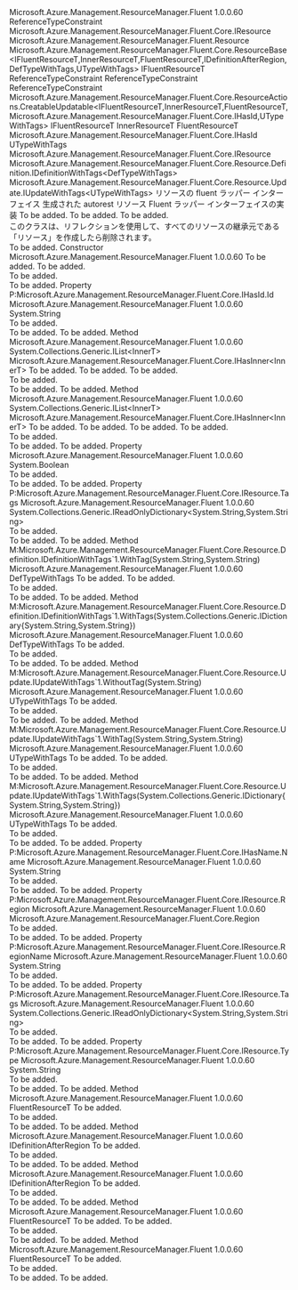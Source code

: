 <Type Name="ResourceBase&lt;IFluentResourceT,InnerResourceT,FluentResourceT,IDefinitionAfterRegion,DefTypeWithTags,UTypeWithTags&gt;" FullName="Microsoft.Azure.Management.ResourceManager.Fluent.Core.ResourceBase&lt;IFluentResourceT,InnerResourceT,FluentResourceT,IDefinitionAfterRegion,DefTypeWithTags,UTypeWithTags&gt;">
  <TypeSignature Language="C#" Value="public abstract class ResourceBase&lt;IFluentResourceT,InnerResourceT,FluentResourceT,IDefinitionAfterRegion,DefTypeWithTags,UTypeWithTags&gt; : Microsoft.Azure.Management.ResourceManager.Fluent.Core.ResourceActions.CreatableUpdatable&lt;IFluentResourceT,InnerResourceT,FluentResourceT,Microsoft.Azure.Management.ResourceManager.Fluent.Core.IHasId,UTypeWithTags&gt;, Microsoft.Azure.Management.ResourceManager.Fluent.Core.IResource, Microsoft.Azure.Management.ResourceManager.Fluent.Core.Resource.Definition.IDefinitionWithTags&lt;DefTypeWithTags&gt;, Microsoft.Azure.Management.ResourceManager.Fluent.Core.Resource.Update.IUpdateWithTags&lt;UTypeWithTags&gt; where IFluentResourceT : class, IResource where InnerResourceT : Resource where FluentResourceT : ResourceBase&lt;IFluentResourceT,InnerResourceT,FluentResourceT,IDefinitionAfterRegion,DefTypeWithTags,UTypeWithTags&gt;, IFluentResourceT where IDefinitionAfterRegion : class where DefTypeWithTags : class where UTypeWithTags : class" />
  <TypeSignature Language="ILAsm" Value=".class public auto ansi abstract beforefieldinit ResourceBase`6&lt;class (class Microsoft.Azure.Management.ResourceManager.Fluent.Core.IResource) IFluentResourceT, (class Microsoft.Azure.Management.ResourceManager.Fluent.Resource) InnerResourceT, (class Microsoft.Azure.Management.ResourceManager.Fluent.Core.ResourceBase`6&lt;!IFluentResourceT, !InnerResourceT, !FluentResourceT, !IDefinitionAfterRegion, !DefTypeWithTags, !UTypeWithTags&gt;, !IFluentResourceT) FluentResourceT, class IDefinitionAfterRegion, class DefTypeWithTags, class UTypeWithTags&gt; extends Microsoft.Azure.Management.ResourceManager.Fluent.Core.ResourceActions.CreatableUpdatable`5&lt;!IFluentResourceT, !InnerResourceT, !FluentResourceT, class Microsoft.Azure.Management.ResourceManager.Fluent.Core.IHasId, !UTypeWithTags&gt; implements class Microsoft.Azure.Management.ResourceManager.Fluent.Core.IHasId, class Microsoft.Azure.Management.ResourceManager.Fluent.Core.IHasName, class Microsoft.Azure.Management.ResourceManager.Fluent.Core.IResource, class Microsoft.Azure.Management.ResourceManager.Fluent.Core.Resource.Definition.IDefinitionWithTags`1&lt;!DefTypeWithTags&gt;, class Microsoft.Azure.Management.ResourceManager.Fluent.Core.Resource.Update.IUpdateWithTags`1&lt;!UTypeWithTags&gt;, class Microsoft.Azure.Management.ResourceManager.Fluent.Core.ResourceActions.IIndexable" />
  <TypeSignature Language="DocId" Value="T:Microsoft.Azure.Management.ResourceManager.Fluent.Core.ResourceBase`6" />
  <TypeSignature Language="VB.NET" Value="Public MustInherit Class ResourceBase(Of IFluentResourceT, InnerResourceT, FluentResourceT, IDefinitionAfterRegion, DefTypeWithTags, UTypeWithTags)&#xA;Inherits CreatableUpdatable(Of IFluentResourceT, InnerResourceT, FluentResourceT, IHasId, UTypeWithTags)&#xA;Implements IDefinitionWithTags(Of DefTypeWithTags), IResource, IUpdateWithTags(Of UTypeWithTags)" />
  <TypeSignature Language="F#" Value="type ResourceBase&lt;'IFluentResourceT, 'InnerResourceT, 'FluentResourceT, 'IDefinitionAfterRegion, 'DefTypeWithTags, 'UTypeWithTags (requires 'IFluentResourceT : null and 'IFluentResourceT :&gt; IResource and 'InnerResourceT :&gt; Resource and 'FluentResourceT :&gt; ResourceBase&lt;'IFluentResourceT, 'InnerResourceT, 'FluentResourceT, 'IDefinitionAfterRegion, 'DefTypeWithTags, 'UTypeWithTags&gt; and 'FluentResourceT :&gt; 'IFluentResourceT and 'IDefinitionAfterRegion : null and 'DefTypeWithTags : null and 'UTypeWithTags : null)&gt; = class&#xA;    inherit CreatableUpdatable&lt;'IFluentResourceT, 'InnerResourceT, 'FluentResourceT, IHasId, 'UTypeWithTags (requires 'IFluentResourceT : null and 'IFluentResourceT :&gt; IResource and 'InnerResourceT :&gt; Resource and 'FluentResourceT :&gt; ResourceBase&lt;'IFluentResourceT, 'InnerResourceT, 'FluentResourceT, 'IDefinitionAfterRegion, 'DefTypeWithTags, 'UTypeWithTags&gt; and 'FluentResourceT :&gt; 'IFluentResourceT and 'UTypeWithTags : null)&gt;&#xA;    interface IResource&#xA;    interface IIndexable&#xA;    interface IHasId&#xA;    interface IHasName&#xA;    interface IDefinitionWithTags&lt;'DefTypeWithTags (requires 'DefTypeWithTags : null)&gt;&#xA;    interface IUpdateWithTags&lt;'UTypeWithTags (requires 'UTypeWithTags : null)&gt;" />
  <AssemblyInfo>
    <AssemblyName>Microsoft.Azure.Management.ResourceManager.Fluent</AssemblyName>
    <AssemblyVersion>1.0.0.60</AssemblyVersion>
  </AssemblyInfo>
  <TypeParameters>
    <TypeParameter Name="IFluentResourceT">
      <Constraints>
        <ParameterAttribute>ReferenceTypeConstraint</ParameterAttribute>
        <InterfaceName>Microsoft.Azure.Management.ResourceManager.Fluent.Core.IResource</InterfaceName>
      </Constraints>
    </TypeParameter>
    <TypeParameter Name="InnerResourceT">
      <Constraints>
        <BaseTypeName>Microsoft.Azure.Management.ResourceManager.Fluent.Resource</BaseTypeName>
      </Constraints>
    </TypeParameter>
    <TypeParameter Name="FluentResourceT">
      <Constraints>
        <BaseTypeName>Microsoft.Azure.Management.ResourceManager.Fluent.Core.ResourceBase&lt;IFluentResourceT,InnerResourceT,FluentResourceT,IDefinitionAfterRegion,DefTypeWithTags,UTypeWithTags&gt;</BaseTypeName>
        <BaseTypeName>IFluentResourceT</BaseTypeName>
      </Constraints>
    </TypeParameter>
    <TypeParameter Name="IDefinitionAfterRegion">
      <Constraints>
        <ParameterAttribute>ReferenceTypeConstraint</ParameterAttribute>
      </Constraints>
    </TypeParameter>
    <TypeParameter Name="DefTypeWithTags">
      <Constraints>
        <ParameterAttribute>ReferenceTypeConstraint</ParameterAttribute>
      </Constraints>
    </TypeParameter>
    <TypeParameter Name="UTypeWithTags">
      <Constraints>
        <ParameterAttribute>ReferenceTypeConstraint</ParameterAttribute>
      </Constraints>
    </TypeParameter>
  </TypeParameters>
  <Base>
    <BaseTypeName>Microsoft.Azure.Management.ResourceManager.Fluent.Core.ResourceActions.CreatableUpdatable&lt;IFluentResourceT,InnerResourceT,FluentResourceT,Microsoft.Azure.Management.ResourceManager.Fluent.Core.IHasId,UTypeWithTags&gt;</BaseTypeName>
    <BaseTypeArguments>
      <BaseTypeArgument TypeParamName="IFluentResourceT">IFluentResourceT</BaseTypeArgument>
      <BaseTypeArgument TypeParamName="InnerResourceT">InnerResourceT</BaseTypeArgument>
      <BaseTypeArgument TypeParamName="FluentResourceT">FluentResourceT</BaseTypeArgument>
      <BaseTypeArgument TypeParamName="IResourceT">Microsoft.Azure.Management.ResourceManager.Fluent.Core.IHasId</BaseTypeArgument>
      <BaseTypeArgument TypeParamName="IUpdatableT">UTypeWithTags</BaseTypeArgument>
    </BaseTypeArguments>
  </Base>
  <Interfaces>
    <Interface>
      <InterfaceName>Microsoft.Azure.Management.ResourceManager.Fluent.Core.IResource</InterfaceName>
    </Interface>
    <Interface>
      <InterfaceName>Microsoft.Azure.Management.ResourceManager.Fluent.Core.Resource.Definition.IDefinitionWithTags&lt;DefTypeWithTags&gt;</InterfaceName>
    </Interface>
    <Interface>
      <InterfaceName>Microsoft.Azure.Management.ResourceManager.Fluent.Core.Resource.Update.IUpdateWithTags&lt;UTypeWithTags&gt;</InterfaceName>
    </Interface>
  </Interfaces>
  <Docs>
    <typeparam name="IFluentResourceT">リソースの fluent ラッパー インターフェイス</typeparam>
    <typeparam name="InnerResourceT">生成された autorest リソース</typeparam>
    <typeparam name="FluentResourceT">Fluent ラッパー インターフェイスの実装</typeparam>
    <typeparam name="IDefinitionAfterRegion">To be added.</typeparam>
    <typeparam name="DefTypeWithTags">To be added.</typeparam>
    <typeparam name="UTypeWithTags">To be added.</typeparam>
    <summary>
            このクラスは、リフレクションを使用して、すべてのリソースの継承元である「リソース」を作成したら削除されます。
            </summary>
    <remarks>To be added.</remarks>
  </Docs>
  <Members>
    <Member MemberName=".ctor">
      <MemberSignature Language="C#" Value="protected ResourceBase (string key, InnerResourceT innerObject);" />
      <MemberSignature Language="ILAsm" Value=".method familyhidebysig specialname rtspecialname instance void .ctor(string key, !InnerResourceT innerObject) cil managed" />
      <MemberSignature Language="DocId" Value="M:Microsoft.Azure.Management.ResourceManager.Fluent.Core.ResourceBase`6.#ctor(System.String,`1)" />
      <MemberSignature Language="VB.NET" Value="Protected Sub New (key As String, innerObject As InnerResourceT)" />
      <MemberSignature Language="F#" Value="new Microsoft.Azure.Management.ResourceManager.Fluent.Core.ResourceBase&lt;'IFluentResourceT, 'InnerResourceT, 'FluentResourceT, 'IDefinitionAfterRegion, 'DefTypeWithTags, 'UTypeWithTags (requires 'IFluentResourceT : null and 'IFluentResourceT :&gt; Microsoft.Azure.Management.ResourceManager.Fluent.Core.IResource and 'InnerResourceT :&gt; Microsoft.Azure.Management.ResourceManager.Fluent.Resource and 'FluentResourceT :&gt; Microsoft.Azure.Management.ResourceManager.Fluent.Core.ResourceBase&lt;'IFluentResourceT, 'InnerResourceT, 'FluentResourceT, 'IDefinitionAfterRegion, 'DefTypeWithTags, 'UTypeWithTags&gt; and 'FluentResourceT :&gt; 'IFluentResourceT and 'IDefinitionAfterRegion : null and 'DefTypeWithTags : null and 'UTypeWithTags : null)&gt; : string * 'InnerResourceT -&gt; Microsoft.Azure.Management.ResourceManager.Fluent.Core.ResourceBase&lt;'IFluentResourceT, 'InnerResourceT, 'FluentResourceT, 'IDefinitionAfterRegion, 'DefTypeWithTags, 'UTypeWithTags (requires 'IFluentResourceT : null and 'IFluentResourceT :&gt; Microsoft.Azure.Management.ResourceManager.Fluent.Core.IResource and 'InnerResourceT :&gt; Microsoft.Azure.Management.ResourceManager.Fluent.Resource and 'FluentResourceT :&gt; Microsoft.Azure.Management.ResourceManager.Fluent.Core.ResourceBase&lt;'IFluentResourceT, 'InnerResourceT, 'FluentResourceT, 'IDefinitionAfterRegion, 'DefTypeWithTags, 'UTypeWithTags&gt; and 'FluentResourceT :&gt; 'IFluentResourceT and 'IDefinitionAfterRegion : null and 'DefTypeWithTags : null and 'UTypeWithTags : null)&gt;" Usage="new Microsoft.Azure.Management.ResourceManager.Fluent.Core.ResourceBase&lt;'IFluentResourceT, 'InnerResourceT, 'FluentResourceT, 'IDefinitionAfterRegion, 'DefTypeWithTags, 'UTypeWithTags (requires 'IFluentResourceT : null and 'IFluentResourceT :&gt; Microsoft.Azure.Management.ResourceManager.Fluent.Core.IResource and 'InnerResourceT :&gt; Microsoft.Azure.Management.ResourceManager.Fluent.Resource and 'FluentResourceT :&gt; Microsoft.Azure.Management.ResourceManager.Fluent.Core.ResourceBase&lt;'IFluentResourceT, 'InnerResourceT, 'FluentResourceT, 'IDefinitionAfterRegion, 'DefTypeWithTags, 'UTypeWithTags&gt; and 'FluentResourceT :&gt; 'IFluentResourceT and 'IDefinitionAfterRegion : null and 'DefTypeWithTags : null and 'UTypeWithTags : null)&gt; (key, innerObject)" />
      <MemberType>Constructor</MemberType>
      <AssemblyInfo>
        <AssemblyName>Microsoft.Azure.Management.ResourceManager.Fluent</AssemblyName>
        <AssemblyVersion>1.0.0.60</AssemblyVersion>
      </AssemblyInfo>
      <Parameters>
        <Parameter Name="key" Type="System.String" />
        <Parameter Name="innerObject" Type="InnerResourceT" />
      </Parameters>
      <Docs>
        <param name="key">To be added.</param>
        <param name="innerObject">To be added.</param>
        <summary>To be added.</summary>
        <remarks>To be added.</remarks>
      </Docs>
    </Member>
    <Member MemberName="Id">
      <MemberSignature Language="C#" Value="public string Id { get; }" />
      <MemberSignature Language="ILAsm" Value=".property instance string Id" />
      <MemberSignature Language="DocId" Value="P:Microsoft.Azure.Management.ResourceManager.Fluent.Core.ResourceBase`6.Id" />
      <MemberSignature Language="VB.NET" Value="Public ReadOnly Property Id As String" />
      <MemberSignature Language="F#" Value="member this.Id : string" Usage="Microsoft.Azure.Management.ResourceManager.Fluent.Core.ResourceBase&lt;'IFluentResourceT, 'InnerResourceT, 'FluentResourceT, 'IDefinitionAfterRegion, 'DefTypeWithTags, 'UTypeWithTags (requires 'IFluentResourceT : null and 'IFluentResourceT :&gt; Microsoft.Azure.Management.ResourceManager.Fluent.Core.IResource and 'InnerResourceT :&gt; Microsoft.Azure.Management.ResourceManager.Fluent.Resource and 'FluentResourceT :&gt; Microsoft.Azure.Management.ResourceManager.Fluent.Core.ResourceBase&lt;'IFluentResourceT, 'InnerResourceT, 'FluentResourceT, 'IDefinitionAfterRegion, 'DefTypeWithTags, 'UTypeWithTags&gt; and 'FluentResourceT :&gt; 'IFluentResourceT and 'IDefinitionAfterRegion : null and 'DefTypeWithTags : null and 'UTypeWithTags : null)&gt;.Id" />
      <MemberType>Property</MemberType>
      <Implements>
        <InterfaceMember>P:Microsoft.Azure.Management.ResourceManager.Fluent.Core.IHasId.Id</InterfaceMember>
      </Implements>
      <AssemblyInfo>
        <AssemblyName>Microsoft.Azure.Management.ResourceManager.Fluent</AssemblyName>
        <AssemblyVersion>1.0.0.60</AssemblyVersion>
      </AssemblyInfo>
      <ReturnValue>
        <ReturnType>System.String</ReturnType>
      </ReturnValue>
      <Docs>
        <summary>To be added.</summary>
        <value>To be added.</value>
        <remarks>To be added.</remarks>
      </Docs>
    </Member>
    <Member MemberName="InnersFromWrappers&lt;InnerT,IWrapperT&gt;">
      <MemberSignature Language="C#" Value="protected System.Collections.Generic.IList&lt;InnerT&gt; InnersFromWrappers&lt;InnerT,IWrapperT&gt; (System.Collections.Generic.ICollection&lt;IWrapperT&gt; wrappers) where IWrapperT : Microsoft.Azure.Management.ResourceManager.Fluent.Core.IHasInner&lt;InnerT&gt;;" />
      <MemberSignature Language="ILAsm" Value=".method familyhidebysig instance class System.Collections.Generic.IList`1&lt;!!InnerT&gt; InnersFromWrappers&lt;InnerT, (class Microsoft.Azure.Management.ResourceManager.Fluent.Core.IHasInner`1&lt;!!InnerT&gt;) IWrapperT&gt;(class System.Collections.Generic.ICollection`1&lt;!!IWrapperT&gt; wrappers) cil managed" />
      <MemberSignature Language="DocId" Value="M:Microsoft.Azure.Management.ResourceManager.Fluent.Core.ResourceBase`6.InnersFromWrappers``2(System.Collections.Generic.ICollection{``1})" />
      <MemberSignature Language="VB.NET" Value="Protected Function InnersFromWrappers(Of InnerT, IWrapperT) (wrappers As ICollection(Of IWrapperT)) As IList(Of InnerT)" />
      <MemberSignature Language="F#" Value="member this.InnersFromWrappers : System.Collections.Generic.ICollection&lt;'IWrapperT (requires 'IWrapperT :&gt; Microsoft.Azure.Management.ResourceManager.Fluent.Core.IHasInner&lt;'InnerT&gt;)&gt; -&gt; System.Collections.Generic.IList&lt;'InnerT&gt; (requires 'IWrapperT :&gt; Microsoft.Azure.Management.ResourceManager.Fluent.Core.IHasInner&lt;'InnerT&gt;)" Usage="resourceBase.InnersFromWrappers wrappers" />
      <MemberType>Method</MemberType>
      <AssemblyInfo>
        <AssemblyName>Microsoft.Azure.Management.ResourceManager.Fluent</AssemblyName>
        <AssemblyVersion>1.0.0.60</AssemblyVersion>
      </AssemblyInfo>
      <ReturnValue>
        <ReturnType>System.Collections.Generic.IList&lt;InnerT&gt;</ReturnType>
      </ReturnValue>
      <TypeParameters>
        <TypeParameter Name="InnerT" />
        <TypeParameter Name="IWrapperT">
          <Constraints>
            <InterfaceName>Microsoft.Azure.Management.ResourceManager.Fluent.Core.IHasInner&lt;InnerT&gt;</InterfaceName>
          </Constraints>
        </TypeParameter>
      </TypeParameters>
      <Parameters>
        <Parameter Name="wrappers" Type="System.Collections.Generic.ICollection&lt;IWrapperT&gt;" />
      </Parameters>
      <Docs>
        <typeparam name="InnerT">To be added.</typeparam>
        <typeparam name="IWrapperT">To be added.</typeparam>
        <param name="wrappers">To be added.</param>
        <summary>To be added.</summary>
        <returns>To be added.</returns>
        <remarks>To be added.</remarks>
      </Docs>
    </Member>
    <Member MemberName="InnersFromWrappers&lt;InnerT,IWrapperT&gt;">
      <MemberSignature Language="C#" Value="protected System.Collections.Generic.IList&lt;InnerT&gt; InnersFromWrappers&lt;InnerT,IWrapperT&gt; (System.Collections.Generic.ICollection&lt;IWrapperT&gt; wrappers, System.Collections.Generic.IList&lt;InnerT&gt; inners) where IWrapperT : Microsoft.Azure.Management.ResourceManager.Fluent.Core.IHasInner&lt;InnerT&gt;;" />
      <MemberSignature Language="ILAsm" Value=".method familyhidebysig instance class System.Collections.Generic.IList`1&lt;!!InnerT&gt; InnersFromWrappers&lt;InnerT, (class Microsoft.Azure.Management.ResourceManager.Fluent.Core.IHasInner`1&lt;!!InnerT&gt;) IWrapperT&gt;(class System.Collections.Generic.ICollection`1&lt;!!IWrapperT&gt; wrappers, class System.Collections.Generic.IList`1&lt;!!InnerT&gt; inners) cil managed" />
      <MemberSignature Language="DocId" Value="M:Microsoft.Azure.Management.ResourceManager.Fluent.Core.ResourceBase`6.InnersFromWrappers``2(System.Collections.Generic.ICollection{``1},System.Collections.Generic.IList{``0})" />
      <MemberSignature Language="VB.NET" Value="Protected Function InnersFromWrappers(Of InnerT, IWrapperT) (wrappers As ICollection(Of IWrapperT), inners As IList(Of InnerT)) As IList(Of InnerT)" />
      <MemberSignature Language="F#" Value="member this.InnersFromWrappers : System.Collections.Generic.ICollection&lt;'IWrapperT (requires 'IWrapperT :&gt; Microsoft.Azure.Management.ResourceManager.Fluent.Core.IHasInner&lt;'InnerT&gt;)&gt; * System.Collections.Generic.IList&lt;'InnerT&gt; -&gt; System.Collections.Generic.IList&lt;'InnerT&gt; (requires 'IWrapperT :&gt; Microsoft.Azure.Management.ResourceManager.Fluent.Core.IHasInner&lt;'InnerT&gt;)" Usage="resourceBase.InnersFromWrappers (wrappers, inners)" />
      <MemberType>Method</MemberType>
      <AssemblyInfo>
        <AssemblyName>Microsoft.Azure.Management.ResourceManager.Fluent</AssemblyName>
        <AssemblyVersion>1.0.0.60</AssemblyVersion>
      </AssemblyInfo>
      <ReturnValue>
        <ReturnType>System.Collections.Generic.IList&lt;InnerT&gt;</ReturnType>
      </ReturnValue>
      <TypeParameters>
        <TypeParameter Name="InnerT" />
        <TypeParameter Name="IWrapperT">
          <Constraints>
            <InterfaceName>Microsoft.Azure.Management.ResourceManager.Fluent.Core.IHasInner&lt;InnerT&gt;</InterfaceName>
          </Constraints>
        </TypeParameter>
      </TypeParameters>
      <Parameters>
        <Parameter Name="wrappers" Type="System.Collections.Generic.ICollection&lt;IWrapperT&gt;" />
        <Parameter Name="inners" Type="System.Collections.Generic.IList&lt;InnerT&gt;" />
      </Parameters>
      <Docs>
        <typeparam name="InnerT">To be added.</typeparam>
        <typeparam name="IWrapperT">To be added.</typeparam>
        <param name="wrappers">To be added.</param>
        <param name="inners">To be added.</param>
        <summary>To be added.</summary>
        <returns>To be added.</returns>
        <remarks>To be added.</remarks>
      </Docs>
    </Member>
    <Member MemberName="IsInCreateMode">
      <MemberSignature Language="C#" Value="protected bool IsInCreateMode { get; }" />
      <MemberSignature Language="ILAsm" Value=".property instance bool IsInCreateMode" />
      <MemberSignature Language="DocId" Value="P:Microsoft.Azure.Management.ResourceManager.Fluent.Core.ResourceBase`6.IsInCreateMode" />
      <MemberSignature Language="VB.NET" Value="Protected ReadOnly Property IsInCreateMode As Boolean" />
      <MemberSignature Language="F#" Value="member this.IsInCreateMode : bool" Usage="Microsoft.Azure.Management.ResourceManager.Fluent.Core.ResourceBase&lt;'IFluentResourceT, 'InnerResourceT, 'FluentResourceT, 'IDefinitionAfterRegion, 'DefTypeWithTags, 'UTypeWithTags (requires 'IFluentResourceT : null and 'IFluentResourceT :&gt; Microsoft.Azure.Management.ResourceManager.Fluent.Core.IResource and 'InnerResourceT :&gt; Microsoft.Azure.Management.ResourceManager.Fluent.Resource and 'FluentResourceT :&gt; Microsoft.Azure.Management.ResourceManager.Fluent.Core.ResourceBase&lt;'IFluentResourceT, 'InnerResourceT, 'FluentResourceT, 'IDefinitionAfterRegion, 'DefTypeWithTags, 'UTypeWithTags&gt; and 'FluentResourceT :&gt; 'IFluentResourceT and 'IDefinitionAfterRegion : null and 'DefTypeWithTags : null and 'UTypeWithTags : null)&gt;.IsInCreateMode" />
      <MemberType>Property</MemberType>
      <AssemblyInfo>
        <AssemblyName>Microsoft.Azure.Management.ResourceManager.Fluent</AssemblyName>
        <AssemblyVersion>1.0.0.60</AssemblyVersion>
      </AssemblyInfo>
      <ReturnValue>
        <ReturnType>System.Boolean</ReturnType>
      </ReturnValue>
      <Docs>
        <summary>To be added.</summary>
        <value>To be added.</value>
        <remarks>To be added.</remarks>
      </Docs>
    </Member>
    <Member MemberName="Microsoft.Azure.Management.ResourceManager.Fluent.Core.IResource.Tags">
      <MemberSignature Language="C#" Value="System.Collections.Generic.IReadOnlyDictionary&lt;string,string&gt; Microsoft.Azure.Management.ResourceManager.Fluent.Core.IResource.Tags { get; }" />
      <MemberSignature Language="ILAsm" Value=".property instance class System.Collections.Generic.IReadOnlyDictionary`2&lt;string, string&gt; Microsoft.Azure.Management.ResourceManager.Fluent.Core.IResource.Tags" />
      <MemberSignature Language="DocId" Value="P:Microsoft.Azure.Management.ResourceManager.Fluent.Core.ResourceBase`6.Microsoft#Azure#Management#ResourceManager#Fluent#Core#IResource#Tags" />
      <MemberSignature Language="VB.NET" Value=" ReadOnly Property Tags As IReadOnlyDictionary(Of String, String) Implements IResource.Tags" />
      <MemberSignature Language="F#" Usage="Microsoft.Azure.Management.ResourceManager.Fluent.Core.ResourceBase&lt;'IFluentResourceT, 'InnerResourceT, 'FluentResourceT, 'IDefinitionAfterRegion, 'DefTypeWithTags, 'UTypeWithTags (requires 'IFluentResourceT : null and 'IFluentResourceT :&gt; Microsoft.Azure.Management.ResourceManager.Fluent.Core.IResource and 'InnerResourceT :&gt; Microsoft.Azure.Management.ResourceManager.Fluent.Resource and 'FluentResourceT :&gt; Microsoft.Azure.Management.ResourceManager.Fluent.Core.ResourceBase&lt;'IFluentResourceT, 'InnerResourceT, 'FluentResourceT, 'IDefinitionAfterRegion, 'DefTypeWithTags, 'UTypeWithTags&gt; and 'FluentResourceT :&gt; 'IFluentResourceT and 'IDefinitionAfterRegion : null and 'DefTypeWithTags : null and 'UTypeWithTags : null)&gt;.Microsoft.Azure.Management.ResourceManager.Fluent.Core.IResource.Tags" />
      <MemberType>Property</MemberType>
      <Implements>
        <InterfaceMember>P:Microsoft.Azure.Management.ResourceManager.Fluent.Core.IResource.Tags</InterfaceMember>
      </Implements>
      <AssemblyInfo>
        <AssemblyName>Microsoft.Azure.Management.ResourceManager.Fluent</AssemblyName>
        <AssemblyVersion>1.0.0.60</AssemblyVersion>
      </AssemblyInfo>
      <ReturnValue>
        <ReturnType>System.Collections.Generic.IReadOnlyDictionary&lt;System.String,System.String&gt;</ReturnType>
      </ReturnValue>
      <Docs>
        <summary>To be added.</summary>
        <value>To be added.</value>
        <remarks>To be added.</remarks>
      </Docs>
    </Member>
    <Member MemberName="Microsoft.Azure.Management.ResourceManager.Fluent.Core.Resource.Definition.IDefinitionWithTags&lt;DefTypeWithTags&gt;.WithTag">
      <MemberSignature Language="C#" Value="DefTypeWithTags IDefinitionWithTags&lt;DefTypeWithTags&gt;.WithTag (string key, string value);" />
      <MemberSignature Language="ILAsm" Value=".method hidebysig newslot virtual instance !DefTypeWithTags Microsoft.Azure.Management.ResourceManager.Fluent.Core.Resource.Definition.IDefinitionWithTags&lt;DefTypeWithTags&gt;.WithTag(string key, string value) cil managed" />
      <MemberSignature Language="DocId" Value="M:Microsoft.Azure.Management.ResourceManager.Fluent.Core.ResourceBase`6.Microsoft#Azure#Management#ResourceManager#Fluent#Core#Resource#Definition#IDefinitionWithTags&lt;DefTypeWithTags&gt;#WithTag(System.String,System.String)" />
      <MemberSignature Language="VB.NET" Value="Function WithTag (key As String, value As String) As DefTypeWithTags Implements IDefinitionWithTags(Of DefTypeWithTags).WithTag" />
      <MemberType>Method</MemberType>
      <Implements>
        <InterfaceMember>M:Microsoft.Azure.Management.ResourceManager.Fluent.Core.Resource.Definition.IDefinitionWithTags`1.WithTag(System.String,System.String)</InterfaceMember>
      </Implements>
      <AssemblyInfo>
        <AssemblyName>Microsoft.Azure.Management.ResourceManager.Fluent</AssemblyName>
        <AssemblyVersion>1.0.0.60</AssemblyVersion>
      </AssemblyInfo>
      <ReturnValue>
        <ReturnType>DefTypeWithTags</ReturnType>
      </ReturnValue>
      <Parameters>
        <Parameter Name="key" Type="System.String" />
        <Parameter Name="value" Type="System.String" />
      </Parameters>
      <Docs>
        <param name="key">To be added.</param>
        <param name="value">To be added.</param>
        <summary>To be added.</summary>
        <returns>To be added.</returns>
        <remarks>To be added.</remarks>
      </Docs>
    </Member>
    <Member MemberName="Microsoft.Azure.Management.ResourceManager.Fluent.Core.Resource.Definition.IDefinitionWithTags&lt;DefTypeWithTags&gt;.WithTags">
      <MemberSignature Language="C#" Value="DefTypeWithTags IDefinitionWithTags&lt;DefTypeWithTags&gt;.WithTags (System.Collections.Generic.IDictionary&lt;string,string&gt; tags);" />
      <MemberSignature Language="ILAsm" Value=".method hidebysig newslot virtual instance !DefTypeWithTags Microsoft.Azure.Management.ResourceManager.Fluent.Core.Resource.Definition.IDefinitionWithTags&lt;DefTypeWithTags&gt;.WithTags(class System.Collections.Generic.IDictionary`2&lt;string, string&gt; tags) cil managed" />
      <MemberSignature Language="DocId" Value="M:Microsoft.Azure.Management.ResourceManager.Fluent.Core.ResourceBase`6.Microsoft#Azure#Management#ResourceManager#Fluent#Core#Resource#Definition#IDefinitionWithTags&lt;DefTypeWithTags&gt;#WithTags(System.Collections.Generic.IDictionary{System.String,System.String})" />
      <MemberSignature Language="VB.NET" Value="Function WithTags (tags As IDictionary(Of String, String)) As DefTypeWithTags Implements IDefinitionWithTags(Of DefTypeWithTags).WithTags" />
      <MemberType>Method</MemberType>
      <Implements>
        <InterfaceMember>M:Microsoft.Azure.Management.ResourceManager.Fluent.Core.Resource.Definition.IDefinitionWithTags`1.WithTags(System.Collections.Generic.IDictionary{System.String,System.String})</InterfaceMember>
      </Implements>
      <AssemblyInfo>
        <AssemblyName>Microsoft.Azure.Management.ResourceManager.Fluent</AssemblyName>
        <AssemblyVersion>1.0.0.60</AssemblyVersion>
      </AssemblyInfo>
      <ReturnValue>
        <ReturnType>DefTypeWithTags</ReturnType>
      </ReturnValue>
      <Parameters>
        <Parameter Name="tags" Type="System.Collections.Generic.IDictionary&lt;System.String,System.String&gt;" />
      </Parameters>
      <Docs>
        <param name="tags">To be added.</param>
        <summary>To be added.</summary>
        <returns>To be added.</returns>
        <remarks>To be added.</remarks>
      </Docs>
    </Member>
    <Member MemberName="Microsoft.Azure.Management.ResourceManager.Fluent.Core.Resource.Update.IUpdateWithTags&lt;UTypeWithTags&gt;.WithoutTag">
      <MemberSignature Language="C#" Value="UTypeWithTags IUpdateWithTags&lt;UTypeWithTags&gt;.WithoutTag (string key);" />
      <MemberSignature Language="ILAsm" Value=".method hidebysig newslot virtual instance !UTypeWithTags Microsoft.Azure.Management.ResourceManager.Fluent.Core.Resource.Update.IUpdateWithTags&lt;UTypeWithTags&gt;.WithoutTag(string key) cil managed" />
      <MemberSignature Language="DocId" Value="M:Microsoft.Azure.Management.ResourceManager.Fluent.Core.ResourceBase`6.Microsoft#Azure#Management#ResourceManager#Fluent#Core#Resource#Update#IUpdateWithTags&lt;UTypeWithTags&gt;#WithoutTag(System.String)" />
      <MemberSignature Language="VB.NET" Value="Function WithoutTag (key As String) As UTypeWithTags Implements IUpdateWithTags(Of UTypeWithTags).WithoutTag" />
      <MemberType>Method</MemberType>
      <Implements>
        <InterfaceMember>M:Microsoft.Azure.Management.ResourceManager.Fluent.Core.Resource.Update.IUpdateWithTags`1.WithoutTag(System.String)</InterfaceMember>
      </Implements>
      <AssemblyInfo>
        <AssemblyName>Microsoft.Azure.Management.ResourceManager.Fluent</AssemblyName>
        <AssemblyVersion>1.0.0.60</AssemblyVersion>
      </AssemblyInfo>
      <ReturnValue>
        <ReturnType>UTypeWithTags</ReturnType>
      </ReturnValue>
      <Parameters>
        <Parameter Name="key" Type="System.String" />
      </Parameters>
      <Docs>
        <param name="key">To be added.</param>
        <summary>To be added.</summary>
        <returns>To be added.</returns>
        <remarks>To be added.</remarks>
      </Docs>
    </Member>
    <Member MemberName="Microsoft.Azure.Management.ResourceManager.Fluent.Core.Resource.Update.IUpdateWithTags&lt;UTypeWithTags&gt;.WithTag">
      <MemberSignature Language="C#" Value="UTypeWithTags IUpdateWithTags&lt;UTypeWithTags&gt;.WithTag (string key, string value);" />
      <MemberSignature Language="ILAsm" Value=".method hidebysig newslot virtual instance !UTypeWithTags Microsoft.Azure.Management.ResourceManager.Fluent.Core.Resource.Update.IUpdateWithTags&lt;UTypeWithTags&gt;.WithTag(string key, string value) cil managed" />
      <MemberSignature Language="DocId" Value="M:Microsoft.Azure.Management.ResourceManager.Fluent.Core.ResourceBase`6.Microsoft#Azure#Management#ResourceManager#Fluent#Core#Resource#Update#IUpdateWithTags&lt;UTypeWithTags&gt;#WithTag(System.String,System.String)" />
      <MemberSignature Language="VB.NET" Value="Function WithTag (key As String, value As String) As UTypeWithTags Implements IUpdateWithTags(Of UTypeWithTags).WithTag" />
      <MemberType>Method</MemberType>
      <Implements>
        <InterfaceMember>M:Microsoft.Azure.Management.ResourceManager.Fluent.Core.Resource.Update.IUpdateWithTags`1.WithTag(System.String,System.String)</InterfaceMember>
      </Implements>
      <AssemblyInfo>
        <AssemblyName>Microsoft.Azure.Management.ResourceManager.Fluent</AssemblyName>
        <AssemblyVersion>1.0.0.60</AssemblyVersion>
      </AssemblyInfo>
      <ReturnValue>
        <ReturnType>UTypeWithTags</ReturnType>
      </ReturnValue>
      <Parameters>
        <Parameter Name="key" Type="System.String" />
        <Parameter Name="value" Type="System.String" />
      </Parameters>
      <Docs>
        <param name="key">To be added.</param>
        <param name="value">To be added.</param>
        <summary>To be added.</summary>
        <returns>To be added.</returns>
        <remarks>To be added.</remarks>
      </Docs>
    </Member>
    <Member MemberName="Microsoft.Azure.Management.ResourceManager.Fluent.Core.Resource.Update.IUpdateWithTags&lt;UTypeWithTags&gt;.WithTags">
      <MemberSignature Language="C#" Value="UTypeWithTags IUpdateWithTags&lt;UTypeWithTags&gt;.WithTags (System.Collections.Generic.IDictionary&lt;string,string&gt; tags);" />
      <MemberSignature Language="ILAsm" Value=".method hidebysig newslot virtual instance !UTypeWithTags Microsoft.Azure.Management.ResourceManager.Fluent.Core.Resource.Update.IUpdateWithTags&lt;UTypeWithTags&gt;.WithTags(class System.Collections.Generic.IDictionary`2&lt;string, string&gt; tags) cil managed" />
      <MemberSignature Language="DocId" Value="M:Microsoft.Azure.Management.ResourceManager.Fluent.Core.ResourceBase`6.Microsoft#Azure#Management#ResourceManager#Fluent#Core#Resource#Update#IUpdateWithTags&lt;UTypeWithTags&gt;#WithTags(System.Collections.Generic.IDictionary{System.String,System.String})" />
      <MemberSignature Language="VB.NET" Value="Function WithTags (tags As IDictionary(Of String, String)) As UTypeWithTags Implements IUpdateWithTags(Of UTypeWithTags).WithTags" />
      <MemberType>Method</MemberType>
      <Implements>
        <InterfaceMember>M:Microsoft.Azure.Management.ResourceManager.Fluent.Core.Resource.Update.IUpdateWithTags`1.WithTags(System.Collections.Generic.IDictionary{System.String,System.String})</InterfaceMember>
      </Implements>
      <AssemblyInfo>
        <AssemblyName>Microsoft.Azure.Management.ResourceManager.Fluent</AssemblyName>
        <AssemblyVersion>1.0.0.60</AssemblyVersion>
      </AssemblyInfo>
      <ReturnValue>
        <ReturnType>UTypeWithTags</ReturnType>
      </ReturnValue>
      <Parameters>
        <Parameter Name="tags" Type="System.Collections.Generic.IDictionary&lt;System.String,System.String&gt;" />
      </Parameters>
      <Docs>
        <param name="tags">To be added.</param>
        <summary>To be added.</summary>
        <returns>To be added.</returns>
        <remarks>To be added.</remarks>
      </Docs>
    </Member>
    <Member MemberName="Name">
      <MemberSignature Language="C#" Value="public string Name { get; }" />
      <MemberSignature Language="ILAsm" Value=".property instance string Name" />
      <MemberSignature Language="DocId" Value="P:Microsoft.Azure.Management.ResourceManager.Fluent.Core.ResourceBase`6.Name" />
      <MemberSignature Language="VB.NET" Value="Public ReadOnly Property Name As String" />
      <MemberSignature Language="F#" Value="member this.Name : string" Usage="Microsoft.Azure.Management.ResourceManager.Fluent.Core.ResourceBase&lt;'IFluentResourceT, 'InnerResourceT, 'FluentResourceT, 'IDefinitionAfterRegion, 'DefTypeWithTags, 'UTypeWithTags (requires 'IFluentResourceT : null and 'IFluentResourceT :&gt; Microsoft.Azure.Management.ResourceManager.Fluent.Core.IResource and 'InnerResourceT :&gt; Microsoft.Azure.Management.ResourceManager.Fluent.Resource and 'FluentResourceT :&gt; Microsoft.Azure.Management.ResourceManager.Fluent.Core.ResourceBase&lt;'IFluentResourceT, 'InnerResourceT, 'FluentResourceT, 'IDefinitionAfterRegion, 'DefTypeWithTags, 'UTypeWithTags&gt; and 'FluentResourceT :&gt; 'IFluentResourceT and 'IDefinitionAfterRegion : null and 'DefTypeWithTags : null and 'UTypeWithTags : null)&gt;.Name" />
      <MemberType>Property</MemberType>
      <Implements>
        <InterfaceMember>P:Microsoft.Azure.Management.ResourceManager.Fluent.Core.IHasName.Name</InterfaceMember>
      </Implements>
      <AssemblyInfo>
        <AssemblyName>Microsoft.Azure.Management.ResourceManager.Fluent</AssemblyName>
        <AssemblyVersion>1.0.0.60</AssemblyVersion>
      </AssemblyInfo>
      <ReturnValue>
        <ReturnType>System.String</ReturnType>
      </ReturnValue>
      <Docs>
        <summary>To be added.</summary>
        <value>To be added.</value>
        <remarks>To be added.</remarks>
      </Docs>
    </Member>
    <Member MemberName="Region">
      <MemberSignature Language="C#" Value="public Microsoft.Azure.Management.ResourceManager.Fluent.Core.Region Region { get; }" />
      <MemberSignature Language="ILAsm" Value=".property instance class Microsoft.Azure.Management.ResourceManager.Fluent.Core.Region Region" />
      <MemberSignature Language="DocId" Value="P:Microsoft.Azure.Management.ResourceManager.Fluent.Core.ResourceBase`6.Region" />
      <MemberSignature Language="VB.NET" Value="Public ReadOnly Property Region As Region" />
      <MemberSignature Language="F#" Value="member this.Region : Microsoft.Azure.Management.ResourceManager.Fluent.Core.Region" Usage="Microsoft.Azure.Management.ResourceManager.Fluent.Core.ResourceBase&lt;'IFluentResourceT, 'InnerResourceT, 'FluentResourceT, 'IDefinitionAfterRegion, 'DefTypeWithTags, 'UTypeWithTags (requires 'IFluentResourceT : null and 'IFluentResourceT :&gt; Microsoft.Azure.Management.ResourceManager.Fluent.Core.IResource and 'InnerResourceT :&gt; Microsoft.Azure.Management.ResourceManager.Fluent.Resource and 'FluentResourceT :&gt; Microsoft.Azure.Management.ResourceManager.Fluent.Core.ResourceBase&lt;'IFluentResourceT, 'InnerResourceT, 'FluentResourceT, 'IDefinitionAfterRegion, 'DefTypeWithTags, 'UTypeWithTags&gt; and 'FluentResourceT :&gt; 'IFluentResourceT and 'IDefinitionAfterRegion : null and 'DefTypeWithTags : null and 'UTypeWithTags : null)&gt;.Region" />
      <MemberType>Property</MemberType>
      <Implements>
        <InterfaceMember>P:Microsoft.Azure.Management.ResourceManager.Fluent.Core.IResource.Region</InterfaceMember>
      </Implements>
      <AssemblyInfo>
        <AssemblyName>Microsoft.Azure.Management.ResourceManager.Fluent</AssemblyName>
        <AssemblyVersion>1.0.0.60</AssemblyVersion>
      </AssemblyInfo>
      <ReturnValue>
        <ReturnType>Microsoft.Azure.Management.ResourceManager.Fluent.Core.Region</ReturnType>
      </ReturnValue>
      <Docs>
        <summary>To be added.</summary>
        <value>To be added.</value>
        <remarks>To be added.</remarks>
      </Docs>
    </Member>
    <Member MemberName="RegionName">
      <MemberSignature Language="C#" Value="public string RegionName { get; }" />
      <MemberSignature Language="ILAsm" Value=".property instance string RegionName" />
      <MemberSignature Language="DocId" Value="P:Microsoft.Azure.Management.ResourceManager.Fluent.Core.ResourceBase`6.RegionName" />
      <MemberSignature Language="VB.NET" Value="Public ReadOnly Property RegionName As String" />
      <MemberSignature Language="F#" Value="member this.RegionName : string" Usage="Microsoft.Azure.Management.ResourceManager.Fluent.Core.ResourceBase&lt;'IFluentResourceT, 'InnerResourceT, 'FluentResourceT, 'IDefinitionAfterRegion, 'DefTypeWithTags, 'UTypeWithTags (requires 'IFluentResourceT : null and 'IFluentResourceT :&gt; Microsoft.Azure.Management.ResourceManager.Fluent.Core.IResource and 'InnerResourceT :&gt; Microsoft.Azure.Management.ResourceManager.Fluent.Resource and 'FluentResourceT :&gt; Microsoft.Azure.Management.ResourceManager.Fluent.Core.ResourceBase&lt;'IFluentResourceT, 'InnerResourceT, 'FluentResourceT, 'IDefinitionAfterRegion, 'DefTypeWithTags, 'UTypeWithTags&gt; and 'FluentResourceT :&gt; 'IFluentResourceT and 'IDefinitionAfterRegion : null and 'DefTypeWithTags : null and 'UTypeWithTags : null)&gt;.RegionName" />
      <MemberType>Property</MemberType>
      <Implements>
        <InterfaceMember>P:Microsoft.Azure.Management.ResourceManager.Fluent.Core.IResource.RegionName</InterfaceMember>
      </Implements>
      <AssemblyInfo>
        <AssemblyName>Microsoft.Azure.Management.ResourceManager.Fluent</AssemblyName>
        <AssemblyVersion>1.0.0.60</AssemblyVersion>
      </AssemblyInfo>
      <ReturnValue>
        <ReturnType>System.String</ReturnType>
      </ReturnValue>
      <Docs>
        <summary>To be added.</summary>
        <value>To be added.</value>
        <remarks>To be added.</remarks>
      </Docs>
    </Member>
    <Member MemberName="Tags">
      <MemberSignature Language="C#" Value="public System.Collections.Generic.IReadOnlyDictionary&lt;string,string&gt; Tags { get; }" />
      <MemberSignature Language="ILAsm" Value=".property instance class System.Collections.Generic.IReadOnlyDictionary`2&lt;string, string&gt; Tags" />
      <MemberSignature Language="DocId" Value="P:Microsoft.Azure.Management.ResourceManager.Fluent.Core.ResourceBase`6.Tags" />
      <MemberSignature Language="VB.NET" Value="Public ReadOnly Property Tags As IReadOnlyDictionary(Of String, String)" />
      <MemberSignature Language="F#" Value="member this.Tags : System.Collections.Generic.IReadOnlyDictionary&lt;string, string&gt;" Usage="Microsoft.Azure.Management.ResourceManager.Fluent.Core.ResourceBase&lt;'IFluentResourceT, 'InnerResourceT, 'FluentResourceT, 'IDefinitionAfterRegion, 'DefTypeWithTags, 'UTypeWithTags (requires 'IFluentResourceT : null and 'IFluentResourceT :&gt; Microsoft.Azure.Management.ResourceManager.Fluent.Core.IResource and 'InnerResourceT :&gt; Microsoft.Azure.Management.ResourceManager.Fluent.Resource and 'FluentResourceT :&gt; Microsoft.Azure.Management.ResourceManager.Fluent.Core.ResourceBase&lt;'IFluentResourceT, 'InnerResourceT, 'FluentResourceT, 'IDefinitionAfterRegion, 'DefTypeWithTags, 'UTypeWithTags&gt; and 'FluentResourceT :&gt; 'IFluentResourceT and 'IDefinitionAfterRegion : null and 'DefTypeWithTags : null and 'UTypeWithTags : null)&gt;.Tags" />
      <MemberType>Property</MemberType>
      <Implements>
        <InterfaceMember>P:Microsoft.Azure.Management.ResourceManager.Fluent.Core.IResource.Tags</InterfaceMember>
      </Implements>
      <AssemblyInfo>
        <AssemblyName>Microsoft.Azure.Management.ResourceManager.Fluent</AssemblyName>
        <AssemblyVersion>1.0.0.60</AssemblyVersion>
      </AssemblyInfo>
      <ReturnValue>
        <ReturnType>System.Collections.Generic.IReadOnlyDictionary&lt;System.String,System.String&gt;</ReturnType>
      </ReturnValue>
      <Docs>
        <summary>To be added.</summary>
        <value>To be added.</value>
        <remarks>To be added.</remarks>
      </Docs>
    </Member>
    <Member MemberName="Type">
      <MemberSignature Language="C#" Value="public string Type { get; }" />
      <MemberSignature Language="ILAsm" Value=".property instance string Type" />
      <MemberSignature Language="DocId" Value="P:Microsoft.Azure.Management.ResourceManager.Fluent.Core.ResourceBase`6.Type" />
      <MemberSignature Language="VB.NET" Value="Public ReadOnly Property Type As String" />
      <MemberSignature Language="F#" Value="member this.Type : string" Usage="Microsoft.Azure.Management.ResourceManager.Fluent.Core.ResourceBase&lt;'IFluentResourceT, 'InnerResourceT, 'FluentResourceT, 'IDefinitionAfterRegion, 'DefTypeWithTags, 'UTypeWithTags (requires 'IFluentResourceT : null and 'IFluentResourceT :&gt; Microsoft.Azure.Management.ResourceManager.Fluent.Core.IResource and 'InnerResourceT :&gt; Microsoft.Azure.Management.ResourceManager.Fluent.Resource and 'FluentResourceT :&gt; Microsoft.Azure.Management.ResourceManager.Fluent.Core.ResourceBase&lt;'IFluentResourceT, 'InnerResourceT, 'FluentResourceT, 'IDefinitionAfterRegion, 'DefTypeWithTags, 'UTypeWithTags&gt; and 'FluentResourceT :&gt; 'IFluentResourceT and 'IDefinitionAfterRegion : null and 'DefTypeWithTags : null and 'UTypeWithTags : null)&gt;.Type" />
      <MemberType>Property</MemberType>
      <Implements>
        <InterfaceMember>P:Microsoft.Azure.Management.ResourceManager.Fluent.Core.IResource.Type</InterfaceMember>
      </Implements>
      <AssemblyInfo>
        <AssemblyName>Microsoft.Azure.Management.ResourceManager.Fluent</AssemblyName>
        <AssemblyVersion>1.0.0.60</AssemblyVersion>
      </AssemblyInfo>
      <ReturnValue>
        <ReturnType>System.String</ReturnType>
      </ReturnValue>
      <Docs>
        <summary>To be added.</summary>
        <value>To be added.</value>
        <remarks>To be added.</remarks>
      </Docs>
    </Member>
    <Member MemberName="WithoutTag">
      <MemberSignature Language="C#" Value="public FluentResourceT WithoutTag (string key);" />
      <MemberSignature Language="ILAsm" Value=".method public hidebysig instance !FluentResourceT WithoutTag(string key) cil managed" />
      <MemberSignature Language="DocId" Value="M:Microsoft.Azure.Management.ResourceManager.Fluent.Core.ResourceBase`6.WithoutTag(System.String)" />
      <MemberSignature Language="VB.NET" Value="Public Function WithoutTag (key As String) As FluentResourceT" />
      <MemberSignature Language="F#" Value="member this.WithoutTag : string -&gt; 'FluentResourceT" Usage="resourceBase.WithoutTag key" />
      <MemberType>Method</MemberType>
      <AssemblyInfo>
        <AssemblyName>Microsoft.Azure.Management.ResourceManager.Fluent</AssemblyName>
        <AssemblyVersion>1.0.0.60</AssemblyVersion>
      </AssemblyInfo>
      <ReturnValue>
        <ReturnType>FluentResourceT</ReturnType>
      </ReturnValue>
      <Parameters>
        <Parameter Name="key" Type="System.String" />
      </Parameters>
      <Docs>
        <param name="key">To be added.</param>
        <summary>To be added.</summary>
        <returns>To be added.</returns>
        <remarks>To be added.</remarks>
      </Docs>
    </Member>
    <Member MemberName="WithRegion">
      <MemberSignature Language="C#" Value="public IDefinitionAfterRegion WithRegion (Microsoft.Azure.Management.ResourceManager.Fluent.Core.Region region);" />
      <MemberSignature Language="ILAsm" Value=".method public hidebysig newslot virtual instance !IDefinitionAfterRegion WithRegion(class Microsoft.Azure.Management.ResourceManager.Fluent.Core.Region region) cil managed" />
      <MemberSignature Language="DocId" Value="M:Microsoft.Azure.Management.ResourceManager.Fluent.Core.ResourceBase`6.WithRegion(Microsoft.Azure.Management.ResourceManager.Fluent.Core.Region)" />
      <MemberSignature Language="F#" Value="abstract member WithRegion : Microsoft.Azure.Management.ResourceManager.Fluent.Core.Region -&gt; 'IDefinitionAfterRegion&#xA;override this.WithRegion : Microsoft.Azure.Management.ResourceManager.Fluent.Core.Region -&gt; 'IDefinitionAfterRegion" Usage="resourceBase.WithRegion region" />
      <MemberType>Method</MemberType>
      <AssemblyInfo>
        <AssemblyName>Microsoft.Azure.Management.ResourceManager.Fluent</AssemblyName>
        <AssemblyVersion>1.0.0.60</AssemblyVersion>
      </AssemblyInfo>
      <ReturnValue>
        <ReturnType>IDefinitionAfterRegion</ReturnType>
      </ReturnValue>
      <Parameters>
        <Parameter Name="region" Type="Microsoft.Azure.Management.ResourceManager.Fluent.Core.Region" />
      </Parameters>
      <Docs>
        <param name="region">To be added.</param>
        <summary>To be added.</summary>
        <returns>To be added.</returns>
        <remarks>To be added.</remarks>
      </Docs>
    </Member>
    <Member MemberName="WithRegion">
      <MemberSignature Language="C#" Value="public IDefinitionAfterRegion WithRegion (string regionName);" />
      <MemberSignature Language="ILAsm" Value=".method public hidebysig newslot virtual instance !IDefinitionAfterRegion WithRegion(string regionName) cil managed" />
      <MemberSignature Language="DocId" Value="M:Microsoft.Azure.Management.ResourceManager.Fluent.Core.ResourceBase`6.WithRegion(System.String)" />
      <MemberSignature Language="VB.NET" Value="Public Function WithRegion (regionName As String) As IDefinitionAfterRegion" />
      <MemberSignature Language="F#" Value="abstract member WithRegion : string -&gt; 'IDefinitionAfterRegion&#xA;override this.WithRegion : string -&gt; 'IDefinitionAfterRegion" Usage="resourceBase.WithRegion regionName" />
      <MemberType>Method</MemberType>
      <AssemblyInfo>
        <AssemblyName>Microsoft.Azure.Management.ResourceManager.Fluent</AssemblyName>
        <AssemblyVersion>1.0.0.60</AssemblyVersion>
      </AssemblyInfo>
      <ReturnValue>
        <ReturnType>IDefinitionAfterRegion</ReturnType>
      </ReturnValue>
      <Parameters>
        <Parameter Name="regionName" Type="System.String" />
      </Parameters>
      <Docs>
        <param name="regionName">To be added.</param>
        <summary>To be added.</summary>
        <returns>To be added.</returns>
        <remarks>To be added.</remarks>
      </Docs>
    </Member>
    <Member MemberName="WithTag">
      <MemberSignature Language="C#" Value="public FluentResourceT WithTag (string key, string value);" />
      <MemberSignature Language="ILAsm" Value=".method public hidebysig instance !FluentResourceT WithTag(string key, string value) cil managed" />
      <MemberSignature Language="DocId" Value="M:Microsoft.Azure.Management.ResourceManager.Fluent.Core.ResourceBase`6.WithTag(System.String,System.String)" />
      <MemberSignature Language="VB.NET" Value="Public Function WithTag (key As String, value As String) As FluentResourceT" />
      <MemberSignature Language="F#" Value="member this.WithTag : string * string -&gt; 'FluentResourceT" Usage="resourceBase.WithTag (key, value)" />
      <MemberType>Method</MemberType>
      <AssemblyInfo>
        <AssemblyName>Microsoft.Azure.Management.ResourceManager.Fluent</AssemblyName>
        <AssemblyVersion>1.0.0.60</AssemblyVersion>
      </AssemblyInfo>
      <ReturnValue>
        <ReturnType>FluentResourceT</ReturnType>
      </ReturnValue>
      <Parameters>
        <Parameter Name="key" Type="System.String" />
        <Parameter Name="value" Type="System.String" />
      </Parameters>
      <Docs>
        <param name="key">To be added.</param>
        <param name="value">To be added.</param>
        <summary>To be added.</summary>
        <returns>To be added.</returns>
        <remarks>To be added.</remarks>
      </Docs>
    </Member>
    <Member MemberName="WithTags">
      <MemberSignature Language="C#" Value="public FluentResourceT WithTags (System.Collections.Generic.IDictionary&lt;string,string&gt; tags);" />
      <MemberSignature Language="ILAsm" Value=".method public hidebysig instance !FluentResourceT WithTags(class System.Collections.Generic.IDictionary`2&lt;string, string&gt; tags) cil managed" />
      <MemberSignature Language="DocId" Value="M:Microsoft.Azure.Management.ResourceManager.Fluent.Core.ResourceBase`6.WithTags(System.Collections.Generic.IDictionary{System.String,System.String})" />
      <MemberSignature Language="VB.NET" Value="Public Function WithTags (tags As IDictionary(Of String, String)) As FluentResourceT" />
      <MemberSignature Language="F#" Value="member this.WithTags : System.Collections.Generic.IDictionary&lt;string, string&gt; -&gt; 'FluentResourceT" Usage="resourceBase.WithTags tags" />
      <MemberType>Method</MemberType>
      <AssemblyInfo>
        <AssemblyName>Microsoft.Azure.Management.ResourceManager.Fluent</AssemblyName>
        <AssemblyVersion>1.0.0.60</AssemblyVersion>
      </AssemblyInfo>
      <ReturnValue>
        <ReturnType>FluentResourceT</ReturnType>
      </ReturnValue>
      <Parameters>
        <Parameter Name="tags" Type="System.Collections.Generic.IDictionary&lt;System.String,System.String&gt;" />
      </Parameters>
      <Docs>
        <param name="tags">To be added.</param>
        <summary>To be added.</summary>
        <returns>To be added.</returns>
        <remarks>To be added.</remarks>
      </Docs>
    </Member>
  </Members>
</Type>